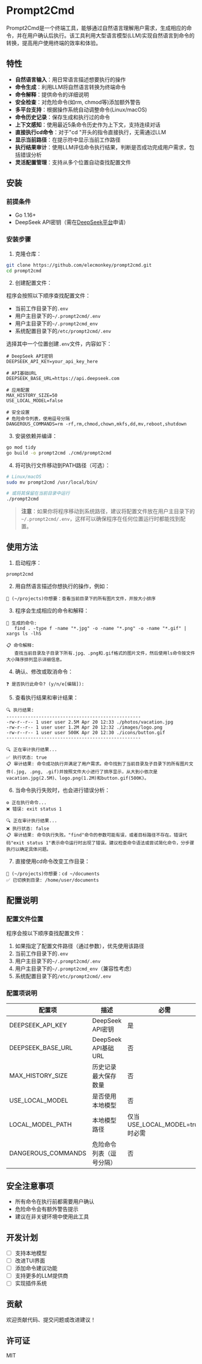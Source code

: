 # Prompt2Cmd

Prompt2Cmd是一个终端工具，能够通过自然语言理解用户需求，生成相应的命令，并在用户确认后执行。该工具利用大型语言模型(LLM)实现自然语言到命令的转换，提高用户使用终端的效率和体验。

## 特性

- **自然语言输入**：用日常语言描述想要执行的操作
- **命令生成**：利用LLM将自然语言转换为终端命令
- **命令解释**：提供命令的详细说明
- **安全检查**：对危险命令(如rm, chmod等)添加额外警告
- **多平台支持**：根据操作系统自动调整命令(Linux/macOS)
- **命令历史记录**：保存生成和执行过的命令
- **上下文感知**：使用最近5条命令历史作为上下文，支持连续对话
- **直接执行cd命令**：对于"cd "开头的指令直接执行，无需通过LLM
- **显示当前路径**：在提示符中显示当前工作路径
- **执行结果审计**：使用LLM评估命令执行结果，判断是否成功完成用户需求，包括错误分析
- **灵活配置管理**：支持从多个位置自动查找配置文件

## 安装

### 前提条件

- Go 1.16+
- DeepSeek API密钥（需在[DeepSeek平台](https://platform.deepseek.com/api_keys)申请）

### 安装步骤

1. 克隆仓库：

```bash
git clone https://github.com/elecmonkey/prompt2cmd.git
cd prompt2cmd
```

2. 创建配置文件：

程序会按照以下顺序查找配置文件：
- 当前工作目录下的`.env`
- 用户主目录下的`~/.prompt2cmd/.env`
- 用户主目录下的`~/.prompt2cmd_env`
- 系统配置目录下的`/etc/prompt2cmd/.env`

选择其中一个位置创建`.env`文件，内容如下：

```
# DeepSeek API密钥 
DEEPSEEK_API_KEY=your_api_key_here

# API基础URL
DEEPSEEK_BASE_URL=https://api.deepseek.com

# 应用配置
MAX_HISTORY_SIZE=50
USE_LOCAL_MODEL=false

# 安全设置
# 危险命令列表，使用逗号分隔
DANGEROUS_COMMANDS=rm -rf,rm,chmod,chown,mkfs,dd,mv,reboot,shutdown
```

3. 安装依赖并编译：

```bash
go mod tidy
go build -o prompt2cmd ./cmd/prompt2cmd
```

4. 将可执行文件移动到PATH路径（可选）：

```bash
# Linux/macOS
sudo mv prompt2cmd /usr/local/bin/

# 或将其保留在当前目录中运行
./prompt2cmd
```

> **注意**：如果你将程序移动到系统路径，建议将配置文件放在用户主目录下的`~/.prompt2cmd/.env`，这样可以确保程序在任何位置运行时都能找到配置。

## 使用方法

1. 启动程序：

```bash
prompt2cmd
```

2. 用自然语言描述你想执行的操作，例如：

```
🤖 (~/projects)你想要：查看当前目录下的所有图片文件，并按大小排序
```

3. 程序会生成相应的命令和解释：

```
📝 生成的命令:
   find . -type f -name "*.jpg" -o -name "*.png" -o -name "*.gif" | xargs ls -lhS

📋 命令解释:
   查找当前目录及子目录下所有.jpg、.png和.gif格式的图片文件，然后使用ls命令按文件大小降序排列显示详细信息。
```

4. 确认、修改或取消命令：

```
❓ 是否执行此命令? (y/n/e[编辑]): 
```

5. 查看执行结果和审计结果：

```
🔍 执行结果:
--------------------------------------------------
-rw-r--r-- 1 user user 2.5M Apr 20 12:33 ./photos/vacation.jpg
-rw-r--r-- 1 user user 1.2M Apr 20 12:32 ./images/logo.png
-rw-r--r-- 1 user user 500K Apr 20 12:30 ./icons/button.gif
--------------------------------------------------

🔍 正在审计执行结果...
✅ 执行状态: true
📋 审计结果: 命令成功执行并满足了用户需求。命令找到了当前目录及子目录下的所有图片文件(.jpg, .png, .gif)并按照文件大小进行了排序显示，从大到小依次是vacation.jpg(2.5M)、logo.png(1.2M)和button.gif(500K)。
```

6. 当命令执行失败时，也会进行错误分析：

```
⚙️ 正在执行命令...
❌ 错误: exit status 1

🔍 正在审计执行结果...
❌ 执行状态: false
📋 审计结果: 命令执行失败。"find"命令的参数可能有误，或者目标路径不存在。错误代码"exit status 1"表示命令运行时出现了错误。建议检查命令语法或尝试简化命令，分步骤执行以确定具体问题。
```

7. 直接使用cd命令改变工作目录：

```
🤖 (~/projects)你想要：cd ~/documents
✅ 已切换到目录: /home/user/documents
```

## 配置说明

### 配置文件位置

程序会按以下顺序查找配置文件：

1. 如果指定了配置文件路径（通过参数），优先使用该路径
2. 当前工作目录下的`.env`
3. 用户主目录下的`~/.prompt2cmd/.env`
4. 用户主目录下的`~/.prompt2cmd_env`（兼容性考虑）
5. 系统配置目录下的`/etc/prompt2cmd/.env`

### 配置项说明

| 配置项 | 描述 | 必需 | 默认值 |
|-------|------|------|-------|
| DEEPSEEK_API_KEY | DeepSeek API密钥 | 是 | 无 |
| DEEPSEEK_BASE_URL | DeepSeek API基础URL | 否 | https://api.deepseek.com |
| MAX_HISTORY_SIZE | 历史记录最大保存数量 | 否 | 50 |
| USE_LOCAL_MODEL | 是否使用本地模型 | 否 | false |
| LOCAL_MODEL_PATH | 本地模型路径 | 仅当USE_LOCAL_MODEL=true时必需 | 无 |
| DANGEROUS_COMMANDS | 危险命令列表（逗号分隔） | 否 | rm -rf,rm,chmod,chown,mkfs,dd,mv,reboot,shutdown |

## 安全注意事项

- 所有命令在执行前都需要用户确认
- 危险命令会有额外警告提示
- 建议在非关键环境中使用此工具

## 开发计划

- [ ] 支持本地模型
- [ ] 改进TUI界面
- [ ] 添加命令建议功能
- [ ] 支持更多的LLM提供商
- [ ] 实现插件系统

## 贡献

欢迎贡献代码、提交问题或改进建议！

## 许可证

MIT 
